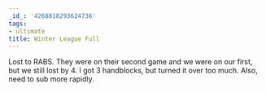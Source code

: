 ```yaml
---
_id_: '4268818293624736'
tags:
- ultimate
title: Winter League Full
---
```


Lost to RABS. They were on their second game and we were on our first, but we still lost by 4. I got 3 handblocks, but turned it over too much. Also, need to sub more rapidly.
